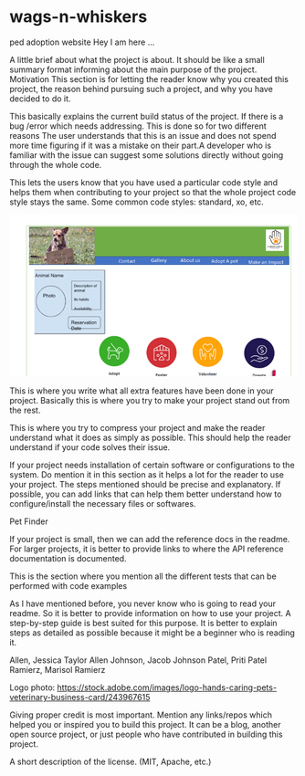 # wags-n-whiskers
ped adoption website
Hey I am here ...




<!-- Project Title -->
A little brief about what the project is about. It should be like a small summary format informing about the main purpose of the project.
Motivation
This section is for letting the reader know why you created this project, the reason behind pursuing such a project, and why you have decided to do it.

<!-- Build Status -->
This basically explains the current build status of the project. If there is a bug /error which needs addressing. This is done so for two different reasons The user understands that this is an issue and does not spend more time figuring if it was a mistake on their part.A developer who is familiar with the issue can suggest some solutions directly without going through the whole code.

<!-- Code Style -->
This lets the users know that you have used a particular code style and helps them when contributing to your project so that the whole project code style stays the same. Some common code styles: standard, xo, etc.

<!-- Screenshots -->

![alt="site"](README.png)

<!-- Features -->
This is where you write what all extra features have been done in your project. Basically this is where you try to make your project stand out from the rest.

<!-- Code Examples/ Issues -->
This is where you try to compress your project and make the reader understand what it does as simply as possible. This should help the reader understand if your code solves their issue.

<!-- Installation -->
If your project needs installation of certain software or configurations to the system. Do mention it in this section as it helps a lot for the reader to use your project. The steps mentioned should be precise and explanatory.  If possible, you can add links that can help them better understand how to configure/install the necessary files or softwares.

<!-- API reference -->

Pet Finder

If your project is small, then we can add the reference docs in the readme. For larger projects, it is better to provide links to where the API reference documentation is documented.

<!-- Tests -->
This is the section where you mention all the different tests that can be performed with code examples

<!-- How to Use? -->
As I have mentioned before, you never know who is going to read your readme. So it is better to provide information on how to use your project. A step-by-step guide is best suited for this purpose. It is better to explain steps as detailed as possible because it might be a beginner who is reading it.

<!-- Contribute -->
<!-- NOTE: Pick a Name Display Style (Alpha Order) -->
Allen, Jessica Taylor Allen
Johnson, Jacob Johnson
Patel, Priti Patel
Ramierz, Marisol Ramierz

<!-- Credits -->

Logo photo: https://stock.adobe.com/images/logo-hands-caring-pets-veterinary-business-card/243967615


Giving proper credit is most important. Mention any links/repos which helped you or inspired you to build this project. It can be a blog, another open source project, or just people who have contributed in building this project.

<!-- License -->
A short description of the license. (MIT, Apache, etc.)